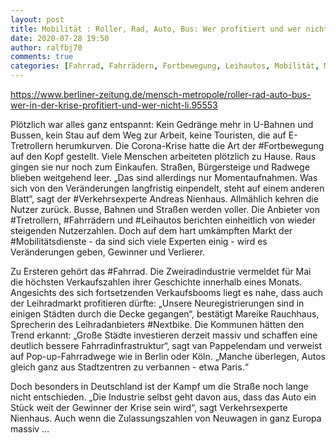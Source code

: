 ```yaml
---
layout: post
title: Mobilität : Roller, Rad, Auto, Bus: Wer profitiert und wer nicht, aus Berliner Zeitung
date: 2020-07-28 19:50
author: ralfbj70
comments: true
categories: [Fahrrad, Fahrrädern, Fortbewegung, Leihautos, Mobilität, Mobilitätsdienste, Nextbike, Tretrollern, Verkehrsexperte]
---
```

https://www.berliner-zeitung.de/mensch-metropole/roller-rad-auto-bus-wer-in-der-krise-profitiert-und-wer-nicht-li.95553
<p class="a-paragraph" data-t-name="Lead Paragraph">Plötzlich war alles ganz entspannt: Kein Gedränge mehr in U-Bahnen und Bussen, kein Stau auf dem Weg zur Arbeit, keine Touristen, die auf E-Tretrollern herumkurven. Die Corona-Krise hatte die Art der #Fortbewegung auf den Kopf gestellt. Viele Menschen arbeiteten plötzlich zu Hause. Raus gingen sie nur noch zum Einkaufen. Straßen, Bürgersteige und Radwege blieben weitgehend leer. „Das sind allerdings nur Momentaufnahmen. Was sich von den Veränderungen langfristig einpendelt, steht auf einem anderen Blatt“, sagt der #Verkehrsexperte Andreas Nienhaus. Allmählich kehren die Nutzer zurück. Busse, Bahnen und Straßen werden voller. Die Anbieter von #Tretrollern, #Fahrrädern und #Leihautos berichten einheitlich von wieder steigenden Nutzerzahlen. Doch auf dem hart umkämpften Markt der #Mobilitätsdienste - da sind sich viele Experten einig - wird es Veränderungen geben, Gewinner und Verlierer.</p>
<p class="a-paragraph" data-t-name="Paragraph">Zu Ersteren gehört das #Fahrrad. Die Zweiradindustrie vermeldet für Mai die höchsten Verkaufszahlen ihrer Geschichte innerhalb eines Monats. Angesichts des sich fortsetzenden Verkaufsbooms liegt es nahe, dass auch der Leihradmarkt profitieren dürfte: „Unsere Neuregistrierungen sind in einigen Städten durch die Decke gegangen“, bestätigt Mareike Rauchhaus, Sprecherin des Leihradanbieters #Nextbike. Die Kommunen hätten den Trend erkannt: „Große Städte investieren derzeit massiv und schaffen eine deutlich bessere Fahrradinfrastruktur“, sagt van Pappelendam und verweist auf Pop-up-Fahrradwege wie in Berlin oder Köln. „Manche überlegen, Autos gleich ganz aus Stadtzentren zu verbannen - etwa Paris.“</p>
<p class="a-paragraph" data-t-name="Paragraph">Doch besonders in Deutschland ist der Kampf um die Straße noch lange nicht entschieden. „Die Industrie selbst geht davon aus, dass das Auto ein Stück weit der Gewinner der Krise sein wird“, sagt Verkehrsexperte Nienhaus. Auch wenn die Zulassungszahlen von Neuwagen in ganz Europa massiv ...</p>
